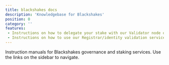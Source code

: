```yaml
---
title: blackshakes docs
description: 'Knowledgebase for Blackshakes'
position: 0
category: ''
features: 
 - Instructions on how to delegate your stake with our Validator node on Polkadot and Kusama
 - Instructions on how to use our Registrar/identity validation service on Polkadot and Kusama
---
```


Instruction manuals for Blackshakes governance and staking services. Use the links
on the sidebar to navigate.
